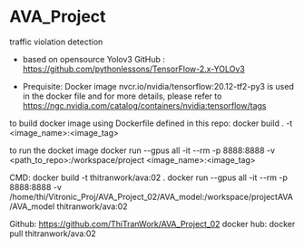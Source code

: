 # AVA_Project
traffic violation detection

- based on opensource Yolov3  GitHub      : https://github.com/pythonlessons/TensorFlow-2.x-YOLOv3

- Prequisite:
Docker image nvcr.io/nvidia/tensorflow:20.12-tf2-py3 is used in the docker file and for more details, please refer to 
https://ngc.nvidia.com/catalog/containers/nvidia:tensorflow/tags


to build docker image using Dockerfile defined in this repo:
docker build . -t <image_name>:<image_tag>


to run the docket image
docker run --gpus all -it --rm -p 8888:8888 -v <path_to_repo>:/workspace/project <image_name>:<image_tag>


CMD:
docker build -t thitranwork/ava:02 .
 docker run --gpus all -it --rm -p 8888:8888 -v /home/thi/Vitronic_Proj/AVA_Project_02/AVA_model:/workspace/projectAVA/AVA_model thitranwork/ava:02


Github: https://github.com/ThiTranWork/AVA_Project_02
docker hub: docker pull thitranwork/ava:02

